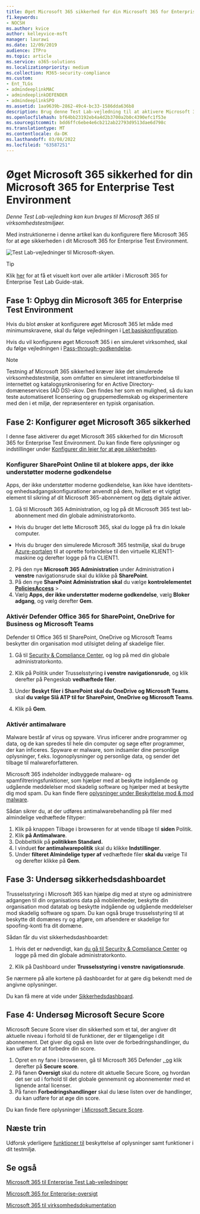 ```yaml
---
title: Øget Microsoft 365 sikkerhed for din Microsoft 365 for Enterprise Test Environment
f1.keywords:
- NOCSH
ms.author: kvice
author: kelleyvice-msft
manager: laurawi
ms.date: 12/09/2019
audience: ITPro
ms.topic: article
ms.service: o365-solutions
ms.localizationpriority: medium
ms.collection: M365-security-compliance
ms.custom:
- Ent_TLGs
- admindeeplinkMAC
- admindeeplinkDEFENDER
- admindeeplinkSPO
ms.assetid: 1aa9639b-2862-49c4-bc33-1586dda636b8
description: Brug denne Test Lab-vejledning til at aktivere Microsoft 365 sikkerhedsindstillinger Microsoft 365 for enterprise test environment.
ms.openlocfilehash: bf64bb23192eb4a4d2b3700a2b0c4390efc1f53e
ms.sourcegitcommit: bdd6ffc6ebe4e6cb212ab22793d9513dae6d798c
ms.translationtype: MT
ms.contentlocale: da-DK
ms.lasthandoff: 03/08/2022
ms.locfileid: "63587251"
---
```

# <a name="increased-microsoft-365-security-for-your-microsoft-365-for-enterprise-test-environment"></a>Øget Microsoft 365 sikkerhed for din Microsoft 365 for Enterprise Test Environment

*Denne Test Lab-vejledning kan kun bruges til Microsoft 365 til virksomhedstestmiljøer.*

Med instruktionerne i denne artikel kan du konfigurere flere Microsoft 365 for at øge sikkerheden i dit Microsoft 365 for Enterprise Test Environment.

![Test Lab-vejledninger til Microsoft-skyen.](../media/m365-enterprise-test-lab-guides/cloud-tlg-icon.png)

> [!TIP]
> Klik [her](../downloads/Microsoft365EnterpriseTLGStack.pdf) for at få et visuelt kort over alle artikler i Microsoft 365 for Enterprise Test Lab Guide-stak.
  
## <a name="phase-1-build-out-your-microsoft-365-for-enterprise-test-environment"></a>Fase 1: Opbyg din Microsoft 365 for Enterprise Test Environment

Hvis du blot ønsker at konfigurere øget Microsoft 365 let måde med minimumskravene, skal du følge vejledningen i [Let basiskonfiguration](lightweight-base-configuration-microsoft-365-enterprise.md).
  
Hvis du vil konfigurere øget Microsoft 365 i en simuleret virksomhed, skal du følge vejledningen i [Pass-through-godkendelse](pass-through-auth-m365-ent-test-environment.md).
  
> [!NOTE]
> Testning af Microsoft 365 sikkerhed kræver ikke det simulerede virksomhedstestmiljø, som omfatter en simuleret intranetforbindelse til internettet og katalogsynkronisering for en Active Directory-domæneservices (AD DS)-skov. Den findes her som en mulighed, så du kan teste automatiseret licensering og gruppemedlemskab og eksperimentere med den i et miljø, der repræsenterer en typisk organisation. 

## <a name="phase-2-configure-increased-microsoft-365-security"></a>Fase 2: Konfigurer øget Microsoft 365 sikkerhed

I denne fase aktiverer du øget Microsoft 365 sikkerhed for din Microsoft 365 for Enterprise Test Environment. Du kan finde flere oplysninger og indstillinger under [Konfigurer din lejer for at øge sikkerheden](/office365/securitycompliance/tenant-wide-setup-for-increased-security).

### <a name="configure-sharepoint-online-to-block-apps-that-dont-support-modern-authentication"></a>Konfigurer SharePoint Online til at blokere apps, der ikke understøtter moderne godkendelse

Apps, der ikke understøtter moderne godkendelse, kan ikke have identitets- og enhedsadgangskonfigurationer anvendt på dem, hvilket er et vigtigt element til sikring af dit Microsoft 365-abonnement og [dets](../security/office-365-security/microsoft-365-policies-configurations.md) digitale aktiver. 

1. Gå til Microsoft 365 Administration<a href="https://go.microsoft.com/fwlink/p/?linkid=2024339" target="_blank">,</a> og log på dit Microsoft 365 test lab-abonnement med din globale administratorkonto.
    
  - Hvis du bruger det lette Microsoft 365, skal du logge på fra din lokale computer.
    
  - Hvis du bruger den simulerede Microsoft 365 testmiljø, skal du bruge [Azure-portalen](https://portal.azure.com) til at oprette forbindelse til den virtuelle KLIENT1-maskine og derefter logge på fra CLIENT1.
 
2. På den nye **Microsoft 365 Administration** under Administration **i venstre** navigationsrude skal du klikke på **SharePoint**.
3. På den nye **SharePoint Administration skal** du vælge **kontrolelementet** <a href="https://go.microsoft.com/fwlink/?linkid=2185071" target="_blank">**PoliciesAccess**</a> > .
4. Vælg **Apps, der ikke understøtter moderne godkendelse**, vælg **Bloker adgang**, og vælg derefter **Gem**.


### <a name="enable-defender-for-office-365-for-sharepoint-onedrive-for-business-and-microsoft-teams"></a>Aktivér Defender Office 365 for SharePoint, OneDrive for Business og Microsoft Teams

Defender til Office 365 til SharePoint, OneDrive og Microsoft Teams beskytter din organisation mod utilsigtet deling af skadelige filer.

1. Gå til <a href="https://go.microsoft.com/fwlink/p/?linkid=2024339" target="_blank">Security & Compliance Center,</a> og log på med din globale administratorkonto.

2. Klik på Politik under Trusselsstyring **i venstre** **navigationsrude**, og klik derefter på Pengeskab **vedhæftede filer**. 

3. Under **Beskyt filer i SharePoint skal du OneDrive og Microsoft Teams**. skal **du vælge Slå ATP til for SharePoint, OneDrive og Microsoft Teams**.

4. Klik på **Gem**.


### <a name="enable-anti-malware"></a>Aktivér antimalware

Malware består af virus og spyware. Virus inficerer andre programmer og data, og de kan spredes til hele din computer og søge efter programmer, der kan inficeres. Spyware er malware, som indsamler dine personlige oplysninger, f.eks. logonoplysninger og personlige data, og sender det tilbage til malwareforfatteren. 

Microsoft 365 indeholder indbyggede malware- og spamfiltreringsfunktioner, som hjælper med at beskytte indgående og udgående meddelelser mod skadelig software og hjælper med at beskytte dig mod spam. Du kan finde flere [oplysninger under Beskyttelse mod & mod malware](../security/office-365-security/anti-spam-and-anti-malware-protection.md).

Sådan sikrer du, at der udføres antimalwarebehandling på filer med almindelige vedhæftede filtyper:

1. Klik på knappen Tilbage i browseren for at vende tilbage til **siden** Politik.
2. Klik **på Antimalware**.
3. Dobbeltklik på **politikken Standard.**
4. I vinduet **for antimalwarepolitik** skal du klikke **Indstillinger**.
4. Under **filteret Almindelige typer af** vedhæftede filer **skal du** vælge Til og derefter klikke på **Gem**.


## <a name="phase-3-examine-the-security-dashboard"></a>Fase 3: Undersøg sikkerhedsdashboardet

Trusselsstyring i Microsoft 365 kan hjælpe dig med at styre og administrere adgangen til din organisations data på mobilenheder, beskytte din organisation mod datatab og beskytte indgående og udgående meddelelser mod skadelig software og spam. Du kan også bruge trusselsstyring til at beskytte dit domænes ry og afgøre, om afsendere er skadelige for spoofing-konti fra dit domæne. 

Sådan får du vist sikkerhedsdashboardet:

1. Hvis det er nødvendigt, kan <a href="https://go.microsoft.com/fwlink/p/?linkid=2024339" target="_blank">du gå til Security & Compliance Center</a> og logge på med din globale administratorkonto.

2. Klik på Dashboard under **Trusselsstyring i venstre** **navigationsrude**.

Se nærmere på alle kortene på dashboardet for at gøre dig bekendt med de angivne oplysninger.

Du kan få mere at vide under [Sikkerhedsdashboard](../security/office-365-security/security-dashboard.md).


## <a name="phase-4-examine-microsoft-secure-score"></a>Fase 4: Undersøg Microsoft Secure Score

Microsoft Secure Score viser din sikkerhed som et tal, der angiver dit aktuelle niveau i forhold til de funktioner, der er tilgængelige i dit abonnement. Det giver dig også en liste over de forbedringshandlinger, du kan udføre for at forbedre din score.

1. Opret en ny fane i browseren, gå til Microsoft 365 Defender <a href="https://go.microsoft.com/fwlink/p/?linkid=2077139" target="_blank">, og</a> klik derefter på **Secure score**.
2. På fanen **Oversigt**  skal du notere dit aktuelle Secure Score, og hvordan det ser ud i forhold til det globale gennemsnit og abonnementer med et lignende antal licenser.
3. På fanen **Forbedringshandlinger** skal du læse listen over de handlinger, du kan udføre for at øge din score.

Du kan finde flere oplysninger [i Microsoft Secure Score](../security/defender/microsoft-secure-score.md).

## <a name="next-steps"></a>Næste trin

Udforsk yderligere [funktioner til](m365-enterprise-test-lab-guides.md#information-protection) beskyttelse af oplysninger samt funktioner i dit testmiljø.

## <a name="see-also"></a>Se også

[Microsoft 365 til Enterprise Test Lab-vejledninger](m365-enterprise-test-lab-guides.md)

[Microsoft 365 for Enterprise-oversigt](microsoft-365-overview.md)

[Microsoft 365 til virksomhedsdokumentation](/microsoft-365-enterprise/)
